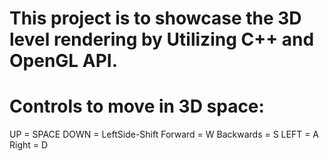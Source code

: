 # This project is to showcase the 3D level rendering by Utilizing C++ and OpenGL API.

# Controls to move in 3D space:

UP = SPACE
DOWN = LeftSide-Shift
Forward = W
Backwards = S
LEFT = A
Right = D

